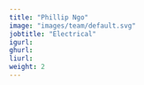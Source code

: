 ```yaml
---
title: "Phillip Ngo"
image: "images/team/default.svg"
jobtitle: "Electrical"
igurl: 
ghurl: 
liurl:
weight: 2
---
```



